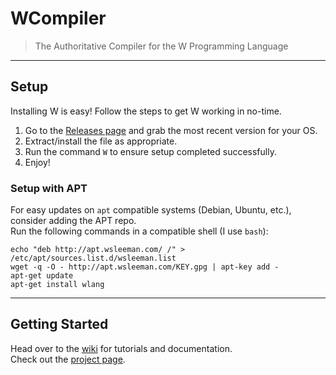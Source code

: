# WCompiler  
>	The Authoritative Compiler for the W Programming Language  
---  
##	Setup  
Installing W is easy! Follow the steps to get W working in no-time.  
  1. Go to the [Releases page](https://github.com/wessupermare/WCompiler/releases) and grab the most recent version for your OS.  
  2. Extract/install the file as appropriate.  
  3. Run the command `W` to ensure setup completed successfully.  
  4. Enjoy!  
  
###	Setup with APT  
For easy updates on `apt` compatible systems (Debian, Ubuntu, etc.), consider adding the APT repo.  
Run the following commands in a compatible shell (I use `bash`):  
```
echo "deb http://apt.wsleeman.com/ /" > /etc/apt/sources.list.d/wsleeman.list
wget -q -O - http://apt.wsleeman.com/KEY.gpg | apt-key add -
apt-get update
apt-get install wlang
```  
---  
##  Getting Started  
Head over to the [wiki](https://github.com/wessupermare/WCompiler/wiki) for tutorials and documentation.  
Check out the [project page](https://wsleeman.com/projects/w).  
